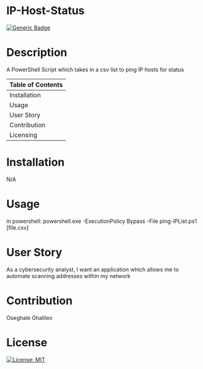 
 
  # IP-Host-Status
 
  [![Generic Badge](https://img.shields.io/badge/User-%20O%20s%20e%20-blueviolet.svg)](https://github.com/Ghalileo)
  
  # Description 

  A PowerShell Script which takes in a csv list to ping IP hosts for status

  Table of Contents |
  ----------------- |
  Installation |
  Usage |
  User Story |
  Contribution |
  Licensing |
  

  # Installation 
  N/A

  # Usage 
  in powershell: powershell.exe -ExecutionPolicy Bypass -File ping-IPList.ps1 [file.csv]

  # User Story
  As a cybersecurity analyst, I want an application which allows me to automate scanning addresses within my network

  # Contribution 
  Oseghale Ghalileo

  # License 
  [![License: MIT](https://img.shields.io/badge/License-MIT-green.svg)](https://opensource.org/licenses/MIT)
 
  
